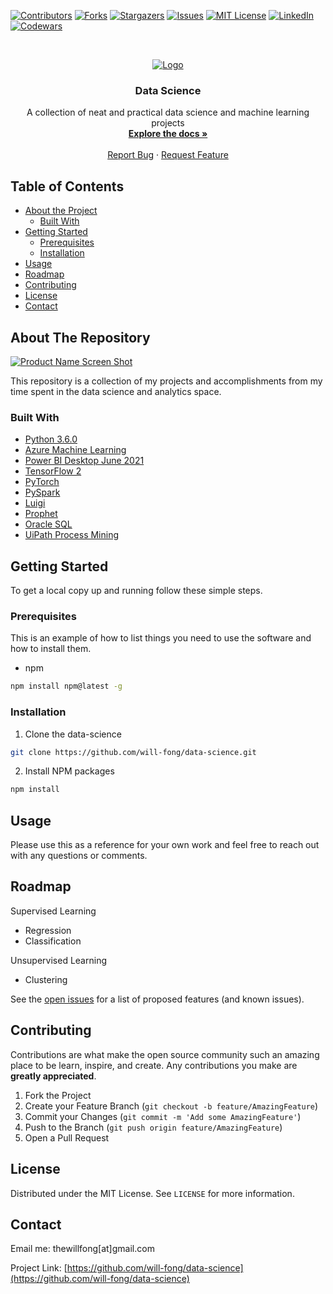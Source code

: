 <!--
*** Thanks for checking out this README Template. If you have a suggestion that would
*** make this better, please fork the data-science and create a pull request or simply open
*** an issue with the tag "enhancement".
*** Thanks again! Now go create something AMAZING! :D
***
***
***
*** To avoid retyping too much info. Do a search and replace for the following:
*** will-fong, data-science, twitter_handle, thewillfong@gmail.com
-->





<!-- PROJECT SHIELDS -->
<!--
*** I'm using markdown "reference style" links for readability.
*** Reference links are enclosed in brackets [ ] instead of parentheses ( ).
*** See the bottom of this document for the declaration of the reference variables
*** for contributors-url, forks-url, etc. This is an optional, concise syntax you may use.
*** https://www.markdownguide.org/basic-syntax/#reference-style-links
-->
[![Contributors][contributors-shield]][contributors-url]
[![Forks][forks-shield]][forks-url]
[![Stargazers][stars-shield]][stars-url]
[![Issues][issues-shield]][issues-url]
[![MIT License][license-shield]][license-url]
[![LinkedIn][linkedin-shield]][linkedin-url]
[![Codewars][codewars-shield]][codewars-url]


<!-- PROJECT LOGO -->
<br />
<p align="center">
  <a href="https://github.com/will-fong/data-science">
    <img src="https://raw.githubusercontent.com/will-fong/data-science/master/datascience.jpg" alt="Logo">
  </a>

  <h3 align="center">Data Science</h3>

  <p align="center">
    A collection of neat and practical data science and machine learning projects
    <br />
    <a href="https://github.com/will-fong/data-science"><strong>Explore the docs »</strong></a>
    <br />
    <br />
  <!--  
  <a href="https://github.com/will-fong/data-science">View Demo</a>
    ·
  -->
    <a href="https://github.com/will-fong/data-science/issues">Report Bug</a>
    ·
    <a href="https://github.com/will-fong/data-science/issues">Request Feature</a>
  </p>
</p>



<!-- TABLE OF CONTENTS -->
## Table of Contents

* [About the Project](#about-the-project)
  * [Built With](#built-with)
* [Getting Started](#getting-started)
  * [Prerequisites](#prerequisites)
  * [Installation](#installation)
* [Usage](#usage)
* [Roadmap](#roadmap)
* [Contributing](#contributing)
* [License](#license)
* [Contact](#contact)
<!--* [Acknowledgements](#acknowledgements)-->



<!-- ABOUT THE PROJECT -->
## About The Repository

[![Product Name Screen Shot][product-screenshot]](https://example.com)

This repository is a collection of my projects and accomplishments from my time spent in the data science and analytics space.


### Built With

* [Python 3.6.0]()
* [Azure Machine Learning]()
* [Power BI Desktop June 2021]()
* [TensorFlow 2]()
* [PyTorch]()
* [PySpark]()
* [Luigi]()
* [Prophet]()
* [Oracle SQL]()
* [UiPath Process Mining]()

<!-- GETTING STARTED -->
## Getting Started

To get a local copy up and running follow these simple steps.

### Prerequisites

This is an example of how to list things you need to use the software and how to install them.
* npm
```sh
npm install npm@latest -g
```

### Installation
 
1. Clone the data-science
```sh
git clone https://github.com/will-fong/data-science.git
```
2. Install NPM packages
```sh
npm install
```



<!-- USAGE EXAMPLES -->
## Usage

Please use this as a reference for your own work and feel free to reach out with any questions or comments.

<!-- ROADMAP -->
## Roadmap
Supervised Learning
* Regression
* Classification

Unsupervised Learning
* Clustering

See the [open issues](https://github.com/will-fong/data-science/issues) for a list of proposed features (and known issues).



<!-- CONTRIBUTING -->
## Contributing

Contributions are what make the open source community such an amazing place to be learn, inspire, and create. Any contributions you make are **greatly appreciated**.

1. Fork the Project
2. Create your Feature Branch (`git checkout -b feature/AmazingFeature`)
3. Commit your Changes (`git commit -m 'Add some AmazingFeature'`)
4. Push to the Branch (`git push origin feature/AmazingFeature`)
5. Open a Pull Request



<!-- LICENSE -->
## License

Distributed under the MIT License. See `LICENSE` for more information.



<!-- CONTACT -->
## Contact

Email me: thewillfong[at]gmail.com

Project Link: [https://github.com/will-fong/data-science](https://github.com/will-fong/data-science)


<!-- ACKNOWLEDGEMENTS -->
<!--## Acknowledgements

* []()
* []()
* []()
-->




<!-- MARKDOWN LINKS & IMAGES -->
<!-- https://www.markdownguide.org/basic-syntax/#reference-style-links -->
[contributors-shield]: https://img.shields.io/github/contributors/will-fong/data-science.svg?style=flat-square
[contributors-url]: https://github.com/will-fong/data-science/graphs/contributors
[forks-shield]: https://img.shields.io/github/forks/will-fong/data-science.svg?style=flat-square
[forks-url]: https://github.com/will-fong/data-science/network/members
[stars-shield]: https://img.shields.io/github/stars/will-fong/data-science.svg?style=flat-square
[stars-url]: https://github.com/will-fong/data-science/stargazers
[issues-shield]: https://img.shields.io/github/issues/will-fong/data-science.svg?style=flat-square
[issues-url]: https://github.com/will-fong/data-science/issues
[license-shield]: https://img.shields.io/github/license/will-fong/data-science.svg?style=flat-square
[license-url]: https://github.com/will-fong/data-science/blob/master/LICENSE.txt
[linkedin-shield]: https://img.shields.io/badge/-LinkedIn-black.svg?style=flat-square&logo=linkedin&colorB=555
[linkedin-url]: https://www.linkedin.com/in/iamwillfong/
[codewars-shield]: https://www.codewars.com/users/will-fong/badges/micro
[codewars-url]: https://www.codewars.com/users/will-fong/
[product-screenshot]: images/screenshot.png
